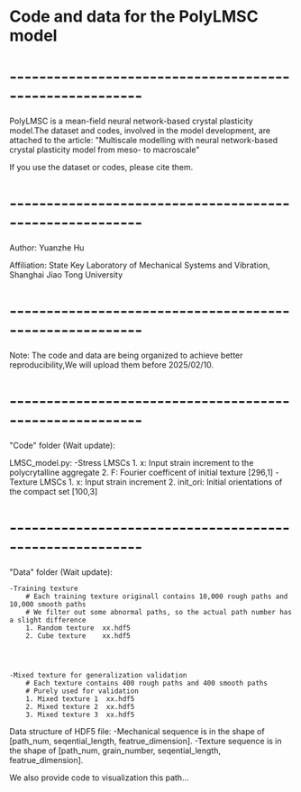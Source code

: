 # Code and data for the PolyLMSC model
#  --------------------------------------------------------
PolyLMSC is a mean-field neural network-based crystal plasticity model.The dataset and codes, involved in the model development, are attached to the article:
"Multiscale modelling with neural network-based crystal plasticity model from meso- to macroscale"

If you use the dataset or codes, please cite them.
#  --------------------------------------------------------
Author: Yuanzhe Hu

Affiliation: State Key Laboratory of Mechanical Systems and Vibration, Shanghai Jiao Tong University
#  --------------------------------------------------------
Note: The code and data are being organized to achieve better reproducibility,We will upload them before 2025/02/10.
#  --------------------------------------------------------
"Code" folder (Wait update):

LMSC_model.py:
	-Stress LMSCs
		1. x: Input strain increment to the polycrytalline aggregate
		2. F: Fourier coefficent of initial texture [296,1]
  	-Texture LMSCs
		1. x: Input strain increment
		2. init_ori: Initial orientations of the compact set [100,3]
#  --------------------------------------------------------
"Data" folder (Wait update):

	-Training texture
 		# Each training texture originall contains 10,000 rough paths and 10,000 smooth paths
		# We filter out some abnormal paths, so the actual path number has a slight difference
		1. Random texture  xx.hdf5
		2. Cube texture    xx.hdf5


			

	-Mixed texture for generalization validation
   		# Each texture contains 400 rough paths and 400 smooth paths
		# Purely used for validation
		1. Mixed texture 1  xx.hdf5
		2. Mixed texture 2  xx.hdf5
		3. Mixed texture 3  xx.hdf5

Data structure of HDF5 file:
	-Mechanical sequence is in the shape of [path_num, seqential_length, featrue_dimension].
	-Texture sequence is in the shape of [path_num, grain_number, seqential_length, featrue_dimension].

We also provide code to visualization this path...
